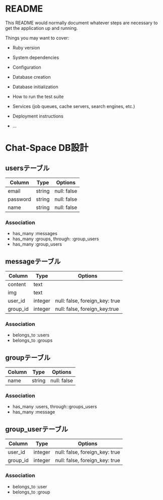 # README

This README would normally document whatever steps are necessary to get the
application up and running.

Things you may want to cover:

* Ruby version

* System dependencies

* Configuration

* Database creation

* Database initialization

* How to run the test suite

* Services (job queues, cache servers, search engines, etc.)

* Deployment instructions

* ...
# Chat-Space DB設計
## usersテーブル
|Column|Type|Options|
|------|----|-------|
|email|string|null: false|unique: true｜
|password|string|null: false|
|name|string|null: false|
### Association
- has_many :messages
- has_many :groups, through: :group_users
- has_many :group_users

## messageテーブル
|Column|Type|Options|
|------|----|-------|
|content|text||
|img|text||
|user_id|integer|null: false, foreign_key: true|
|group_id|integer|null: false, foreign_key:true|
### Association
- belongs_to :users
- belongs_to :groups

## groupテーブル
|Column|Type|Options|
|------|----|-------|
|name|string|null: false|
### Association
- has_many :users, through::groups_users
- has_many :message


## group_userテーブル
|Column|Type|Options|
|------|----|-------|
|user_id|integer|null: false, foreign_key: true|
|group_id|integer|null: false, foreign_key: true|
### Association
- belongs_to :user
- belongs_to :group
